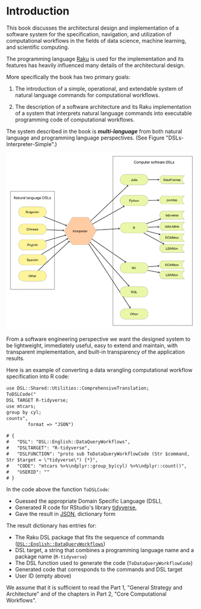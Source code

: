 # Introduction

This book discusses the architectural design and implementation of a software system 
for the specification, navigation, and utilization of computational workflows in the fields of 
data science, machine learning, and scientific computing.

The programming language [Raku](https://raku.org) is used for the implementation and its features
has heavily influenced many details of the architectural design.

More specifically the book has two primary goals:

1. The introduction of a simple, operational, and extendable system of natural language commands
   for computational workflows.
  
2. The description of a software architecture and its Raku implementation of a system that
   interprets natural language commands into executable programming code of computational workflows.
   
The system described in the book is ***multi-language*** from both natural language and programming language
perspectives. (See Figure "DSLs-Interpreter-Simple".)

[![DSLs-Interpreter-Simple](./Diagrams/DSLs-Interpreter-Simple.png)](./Diagrams/DSLs-Interpreter-Simple.pdf)

From a software engineering perspective we want the designed system to be lightweight, immediately useful,
easy to extend and maintain, with transparent implementation, and built-in transparency of the application results. 

Here is an example of converting a data wrangling computational workflow specification into R code:

```perl6
use DSL::Shared::Utilities::ComprehensiveTranslation;
ToDSLCode("
DSL TARGET R-tidyverse;
use mtcars;
group by cyl;
counts", 
        format => "JSON")
```
```
# {
#   "DSL": "DSL::English::DataQueryWorkflows",
#   "DSLTARGET": "R-tidyverse",
#   "DSLFUNCTION": "proto sub ToDataQueryWorkflowCode (Str $command, Str $target = \"tidyverse\") {*}",
#   "CODE": "mtcars %>%\ndplyr::group_by(cyl) %>%\ndplyr::count()",
#   "USERID": ""
# }
```

In the code above the function `ToDSLCode`:

- Guessed the appropriate Domain Specific Language (DSL),
- Generated R code for RStudio's library
  [tidyverse](https://www.tidyverse.org), 
- Gave the result in
  [JSON](https://www.json.org/json-en.html),
  dictionary form

The result dictionary has entries for:
- The Raku DSL package that fits the sequence of commands 
  ([`DSL::English::DataQueryWorkflows`](https://github.com/antononcube/Raku-DSL-English-DataQueryWorkflows)) 
- DSL target, a string that combines a programming language name and a package name (`R-tidyverse`)
- The DSL function used to generate the code (`ToDataQueryWorkflowCode`)
- Generated code that corresponds to the commands and DSL target
- User ID (empty above)

We assume that it is sufficient to read the Part 1, "General Strategy and Architecture" and of the chapters in 
Part 2, "Core Computational Workflows".

